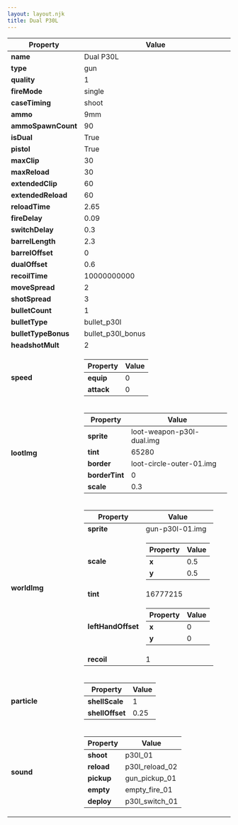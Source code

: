 ```yaml
---
layout: layout.njk
title: Dual P30L
---
```


<table><thead><tr><th>Property</th><th>Value</th></tr></thead><tbody><tr><td><b>name</b></td><td>Dual P30L</td></tr><tr><td><b>type</b></td><td>gun</td></tr><tr><td><b>quality</b></td><td>1</td></tr><tr><td><b>fireMode</b></td><td>single</td></tr><tr><td><b>caseTiming</b></td><td>shoot</td></tr><tr><td><b>ammo</b></td><td>9mm</td></tr><tr><td><b>ammoSpawnCount</b></td><td>90</td></tr><tr><td><b>isDual</b></td><td>True</td></tr><tr><td><b>pistol</b></td><td>True</td></tr><tr><td><b>maxClip</b></td><td>30</td></tr><tr><td><b>maxReload</b></td><td>30</td></tr><tr><td><b>extendedClip</b></td><td>60</td></tr><tr><td><b>extendedReload</b></td><td>60</td></tr><tr><td><b>reloadTime</b></td><td>2.65</td></tr><tr><td><b>fireDelay</b></td><td>0.09</td></tr><tr><td><b>switchDelay</b></td><td>0.3</td></tr><tr><td><b>barrelLength</b></td><td>2.3</td></tr><tr><td><b>barrelOffset</b></td><td>0</td></tr><tr><td><b>dualOffset</b></td><td>0.6</td></tr><tr><td><b>recoilTime</b></td><td>10000000000</td></tr><tr><td><b>moveSpread</b></td><td>2</td></tr><tr><td><b>shotSpread</b></td><td>3</td></tr><tr><td><b>bulletCount</b></td><td>1</td></tr><tr><td><b>bulletType</b></td><td>bullet_p30l</td></tr><tr><td><b>bulletTypeBonus</b></td><td>bullet_p30l_bonus</td></tr><tr><td><b>headshotMult</b></td><td>2</td></tr><tr><td><b>speed</b></td><td><table><thead><tr><th>Property</th><th>Value</th></tr></thead><tbody><tr><td><b>equip</b></td><td>0</td></tr><tr><td><b>attack</b></td><td>0</td></tr></tbody></table></td></tr><tr><td><b>lootImg</b></td><td><table><thead><tr><th>Property</th><th>Value</th></tr></thead><tbody><tr><td><b>sprite</b></td><td>loot-weapon-p30l-dual.img</td></tr><tr><td><b>tint</b></td><td>65280</td></tr><tr><td><b>border</b></td><td>loot-circle-outer-01.img</td></tr><tr><td><b>borderTint</b></td><td>0</td></tr><tr><td><b>scale</b></td><td>0.3</td></tr></tbody></table></td></tr><tr><td><b>worldImg</b></td><td><table><thead><tr><th>Property</th><th>Value</th></tr></thead><tbody><tr><td><b>sprite</b></td><td>gun-p30l-01.img</td></tr><tr><td><b>scale</b></td><td><table><thead><tr><th>Property</th><th>Value</th></tr></thead><tbody><tr><td><b>x</b></td><td>0.5</td></tr><tr><td><b>y</b></td><td>0.5</td></tr></tbody></table></td></tr><tr><td><b>tint</b></td><td>16777215</td></tr><tr><td><b>leftHandOffset</b></td><td><table><thead><tr><th>Property</th><th>Value</th></tr></thead><tbody><tr><td><b>x</b></td><td>0</td></tr><tr><td><b>y</b></td><td>0</td></tr></tbody></table></td></tr><tr><td><b>recoil</b></td><td>1</td></tr></tbody></table></td></tr><tr><td><b>particle</b></td><td><table><thead><tr><th>Property</th><th>Value</th></tr></thead><tbody><tr><td><b>shellScale</b></td><td>1</td></tr><tr><td><b>shellOffset</b></td><td>0.25</td></tr></tbody></table></td></tr><tr><td><b>sound</b></td><td><table><thead><tr><th>Property</th><th>Value</th></tr></thead><tbody><tr><td><b>shoot</b></td><td>p30l_01</td></tr><tr><td><b>reload</b></td><td>p30l_reload_02</td></tr><tr><td><b>pickup</b></td><td>gun_pickup_01</td></tr><tr><td><b>empty</b></td><td>empty_fire_01</td></tr><tr><td><b>deploy</b></td><td>p30l_switch_01</td></tr></tbody></table></td></tr></tbody></table>
